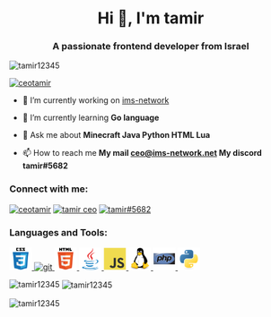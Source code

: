 <h1 align="center">Hi 👋, I'm tamir</h1>
<h3 align="center">A passionate frontend developer from Israel</h3>

<p align="left"> <img src="https://komarev.com/ghpvc/?username=tamir12345&label=Profile%20views&color=0e75b6&style=flat" alt="tamir12345" /> </p>

<p align="left"> <a href="https://twitter.com/ceotamir" target="blank"><img src="https://img.shields.io/twitter/follow/ceotamir?logo=twitter&style=for-the-badge" alt="ceotamir" /></a> </p>

- 🔭 I’m currently working on [ims-network](https://legal.ims-network.net/)

- 🌱 I’m currently learning **Go language**

- 💬 Ask me about **Minecraft Java Python HTML Lua**

- 📫 How to reach me **My mail ceo@ims-network.net My discord tamir#5682**

<h3 align="left">Connect with me:</h3>
<p align="left">
<a href="https://twitter.com/ceotamir" target="blank"><img align="center" src="https://raw.githubusercontent.com/rahuldkjain/github-profile-readme-generator/master/src/images/icons/Social/twitter.svg" alt="ceotamir" height="30" width="40" /></a>
<a href="https://fb.com/tamir ceo" target="blank"><img align="center" src="https://raw.githubusercontent.com/rahuldkjain/github-profile-readme-generator/master/src/images/icons/Social/facebook.svg" alt="tamir ceo" height="30" width="40" /></a>
<a href="https://discord.gg/tamir#5682" target="blank"><img align="center" src="https://raw.githubusercontent.com/rahuldkjain/github-profile-readme-generator/master/src/images/icons/Social/discord.svg" alt="tamir#5682" height="30" width="40" /></a>
</p>

<h3 align="left">Languages and Tools:</h3>
<p align="left"> <a href="https://www.w3schools.com/css/" target="_blank" rel="noreferrer"> <img src="https://raw.githubusercontent.com/devicons/devicon/master/icons/css3/css3-original-wordmark.svg" alt="css3" width="40" height="40"/> </a> <a href="https://git-scm.com/" target="_blank" rel="noreferrer"> <img src="https://www.vectorlogo.zone/logos/git-scm/git-scm-icon.svg" alt="git" width="40" height="40"/> </a> <a href="https://www.w3.org/html/" target="_blank" rel="noreferrer"> <img src="https://raw.githubusercontent.com/devicons/devicon/master/icons/html5/html5-original-wordmark.svg" alt="html5" width="40" height="40"/> </a> <a href="https://www.java.com" target="_blank" rel="noreferrer"> <img src="https://raw.githubusercontent.com/devicons/devicon/master/icons/java/java-original.svg" alt="java" width="40" height="40"/> </a> <a href="https://developer.mozilla.org/en-US/docs/Web/JavaScript" target="_blank" rel="noreferrer"> <img src="https://raw.githubusercontent.com/devicons/devicon/master/icons/javascript/javascript-original.svg" alt="javascript" width="40" height="40"/> </a> <a href="https://www.linux.org/" target="_blank" rel="noreferrer"> <img src="https://raw.githubusercontent.com/devicons/devicon/master/icons/linux/linux-original.svg" alt="linux" width="40" height="40"/> </a> <a href="https://www.php.net" target="_blank" rel="noreferrer"> <img src="https://raw.githubusercontent.com/devicons/devicon/master/icons/php/php-original.svg" alt="php" width="40" height="40"/> </a> <a href="https://www.python.org" target="_blank" rel="noreferrer"> <img src="https://raw.githubusercontent.com/devicons/devicon/master/icons/python/python-original.svg" alt="python" width="40" height="40"/> </a> </p>

<p><img align="left" src="https://github-readme-stats.vercel.app/api/top-langs?username=tamir12345&show_icons=true&locale=en&layout=compact" alt="tamir12345" /></p>

<p>&nbsp;<img align="center" src="https://github-readme-stats.vercel.app/api?username=tamir12345&show_icons=true&locale=en" alt="tamir12345" /></p>

<p><img align="center" src="https://github-readme-streak-stats.herokuapp.com/?user=tamir12345&" alt="tamir12345" /></p>
